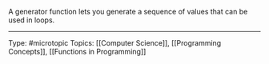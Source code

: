 A generator function lets you generate a sequence of values that can be used in loops. 
___
Type: #microtopic 
Topics: [[Computer Science]], [[Programming Concepts]], [[Functions in Programming]]

